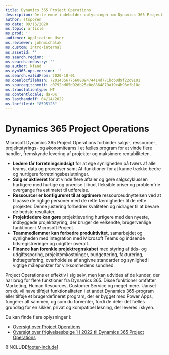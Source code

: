 ```yaml
---
title: Dynamics 365 Project Operations
description: Dette emne indeholder oplysninger om Dynamics 365 Project-operationer.
author: stsporen
ms.date: 09/16/2020
ms.topic: article
ms.prod: ''
audience: Application User
ms.reviewer: johnmichalak
ms.custom: intro-internal
ms.assetid: ''
ms.search.region: ''
ms.search.industry: ''
ms.author: kfend
ms.dyn365.ops.version: ''
ms.search.validFrom: 2020-10-01
ms.openlocfilehash: 7201435677560809474414d771bcb0d9f22c9101
ms.sourcegitcommit: c0792bd65d92db25e0e8864879a19c4b93efb10c
ms.translationtype: HT
ms.contentlocale: da-DK
ms.lasthandoff: 04/14/2022
ms.locfileid: "8595123"
---
```

# <a name="dynamics-365-project-operations"></a>Dynamics 365 Project Operations

Microsoft Dynamics 365 Project Operations forbinder salgs-, ressource-, projektstyrings- og økonomiteams i et fælles program for at vinde flere handler, fremskynde levering af projekter og maksimere rentabiliteten.

-   **Ledere får forretningsindsigt** for at øge synligheden på tværs af alle teams, data og processer samt AI-funktioner for at kunne trække bedre og hurtigere forretningsbeslutninger.
-   **Salg er aktiveret** for at vinde flere aftaler og gøre salgscyklussen hurtigere med hurtige og præcise tilbud, fleksible priser og problemfrie overgange fra estimatet til udførelse.
-   **Ressourcer er konfigureret til at optimere** ressourceudnyttelsen ved at tilpasse de rigtige personer med de rette færdigheder til de rette projekter. Denne justering forbedrer kvaliteten og nidrager til at bevare de bedste resultater.
-   **Projektledere kan gøre** projektlevering hurtigere med den nyeste, indbyggede projektstyring, der bruger de velkendte, brugervenlige funktioner i Microsoft Project.
-   **Teammedlemmer kan forbedre produktivitet**, samarbejdet og synligheden med integration med Microsoft Teams og indsende tidsregistreringer og udgifter overalt.
-   **Finance kan forenkle projektregnskabet** med styring af tids- og udgiftssporing, projektomkostninger, budgettering, fakturering, indtægtsføring, overholdelse af angivne standarder og synlighed i vigtige målepunkter for virksomhedens sundhed.

Project Operations er effektiv i sig selv, men kan udvides af de kunder, der har brug for flere funktioner fra Dynamics 365. Disse funktioner omfatter Marketing, Human Resources, Customer Service og meget mere. Uanset om du vil have tilføjet funktionaliteten i et andet Dynamics 365-program eller tilføje et brugerdefineret program, der er bygget med Power Apps, fungerer alt sammen, og som du forventer, fordi de deler det fælles grundlag for en sikker, privat og kompatibel løsning, der leveres i skyen.

Du kan finde flere oplysninger i:

- [Oversigt over Project Operations](https://dynamics.microsoft.com/en-us/project-operations/overview/)
- [Oversigt over frigivelsesbølge 1 i 2022 til Dynamics 365 Project Operations](/dynamics365-release-plan/2022wave1/finance-operations/dynamics365-project-operations/)


[!INCLUDE[footer-include](includes/footer-banner.md)]
